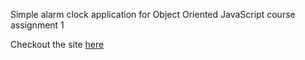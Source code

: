 Simple alarm clock application for Object Oriented JavaScript course
  assignment 1

Checkout the site [here](https://paul-funston.github.io/alarm-clock/) 